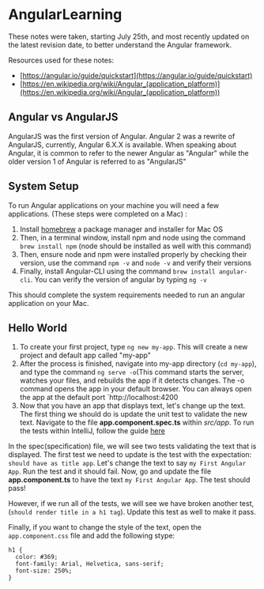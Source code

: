 # AngularLearning

These notes were taken, starting July 25th, and most recently updated on the latest revision date, to better understand the Angular framework.

Resources used for these notes:
* [https://angular.io/guide/quickstart](https://angular.io/guide/quickstart)
* [https://en.wikipedia.org/wiki/Angular_(application_platform)](https://en.wikipedia.org/wiki/Angular_(application_platform))

## Angular vs AngularJS
AngularJS was the first version of Angular. Angular 2 was a rewrite of AngularJS, currently, Angular 6.X.X is available. When speaking about Angular, it is common to refer to the newer Angular as "Angular" while the older version 1 of Angular is referred to as "AngularJS"

## System Setup
To run Angular applications on your machine you will need a few applications. (These steps were completed on a Mac) :

1. Install [homebrew](https://brew.sh/) a package manager and installer for Mac OS
1. Then, in a terminal window, install npm and node using the command `brew install npm` (node should be installed as well with this command)
1. Then, ensure node and npm were installed properly by checking their version, use the command `npm -v` and `node -v` and verify their versions
1. Finally, install Angular-CLI using the command `brew install angular-cli`. You can verify the version of angular by typing `ng -v`
     
This should complete the system requirements needed to run an angular application on your Mac. 

## Hello World

1. To create your first project, type `ng new my-app`. This will create a new project and default app called "my-app"
1. After the process is finished, navigate into my-app directory (`cd my-app`), and type the command `ng serve -o`(This command starts the server, watches your files, and rebuilds the app if it detects changes. The -o command opens the app in your default browser. You can always open the app at the default port `http://localhost:4200
1. Now that you have an app that displays text, let's change up the text. The first thing we should do is update the unit test to validate the new text. Navigate to the file **app.component.spec.ts** within *src/app*. To run the tests within IntelliJ, follow the guide [here](https://www.jetbrains.com/help/idea/run-debug-configuration-karma.html)

In the spec(specification) file, we will see two tests validating the text that is displayed. The first test we need to update is the test with the expectation: `should have as title app`. Let's change the text to say `my First Angular App`. Run the test and it should fail. Now, go and update the file **app.component.ts** to have the text `my First Angular App`. The test should pass! 

However, if we run all of the tests, we will see we have broken another test, (`should render title in a h1 tag`). Update this test as well to make it pass. 


Finally, if you want to change the style of the text, open the `app.component.css` file and add the following stype:

~~~
h1 {
  color: #369;
  font-family: Arial, Helvetica, sans-serif;
  font-size: 250%;
}
~~~
